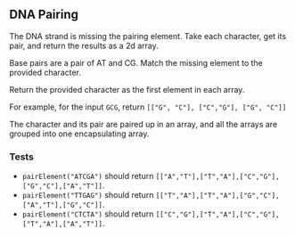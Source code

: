 ## DNA Pairing
The DNA strand is missing the pairing element. Take each character, get its pair, and return the results as a 2d array.

Base pairs are a pair of AT and CG. Match the missing element to the provided character.

Return the provided character as the first element in each array.

For example, for the input ```GCG```, return ```[["G", "C"], ["C","G"], ["G", "C"]]```

The character and its pair are paired up in an array, and all the arrays are grouped into one encapsulating array.

### Tests
* ```pairElement("ATCGA")``` should return ```[["A","T"],["T","A"],["C","G"],["G","C"],["A","T"]]```.
* ```pairElement("TTGAG")``` should return ```[["T","A"],["T","A"],["G","C"],["A","T"],["G","C"]]```.
* ```pairElement("CTCTA")``` should return ```[["C","G"],["T","A"],["C","G"],["T","A"],["A","T"]]```.